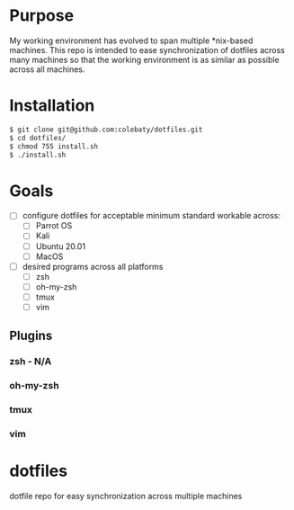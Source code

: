 # Purpose

My working environment has evolved to span multiple \*nix-based machines. This
repo is intended to ease synchronization of dotfiles across many machines so
that the working environment is as similar as possible across all machines.

# Installation

```bash
$ git clone git@github.com:colebaty/dotfiles.git
$ cd dotfiles/
$ chmod 755 install.sh
$ ./install.sh
```

# Goals

- [ ] configure dotfiles for acceptable minimum standard workable across:
    - [ ] Parrot OS
    - [ ] Kali
    - [ ] Ubuntu 20.01
    - [ ] MacOS
- [ ] desired programs across all platforms
    - [ ] zsh
    - [ ] oh-my-zsh
    - [ ] tmux
    - [ ] vim

## Plugins

### zsh - N/A

### oh-my-zsh

### tmux

### vim

# dotfiles
dotfile repo for easy synchronization across multiple machines

